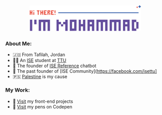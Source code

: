 <h1 align='center'>
    <img src='./logo.svg' height='80px'>
</h1>

### About Me:
* 🇯🇴 From Tafilah, Jordan
* 👨‍🎓 An [ISE](http://www.ttu.edu.jo/college-of-engineering/department-of-communication-and-electronics-engineering-and-computer-engineering) student at [TTU](http://www.ttu.edu.jo)
* 🦾 The founder of [ISE Reference](https://t.me/ise_reference_bot) chatbot
* 🤖 The past founder of [ISE Community](https://facebook.com/isettu]
* 🇵🇸 [Palestine](https://twitter.com/hashtag/FreePalestine) is my cause

### My Work:
* 🚀 [Visit](https://github.com/mohammadjarabah/front-end-projects) my front-end projects
* 🌱 [Visit](https://codepen.io/mohammadjarabah) my pens on Codepen
<!-- - ⭐ [Visit]() my personal website -->
